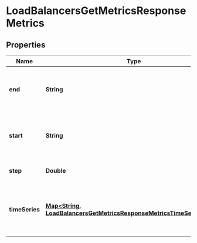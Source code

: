 

# LoadBalancersGetMetricsResponseMetrics


## Properties

| Name | Type | Description | Notes |
|------------ | ------------- | ------------- | -------------|
|**end** | **String** | End of period of metrics reported (in ISO-8601 format) |  |
|**start** | **String** | Start of period of metrics reported (in ISO-8601 format) |  |
|**step** | **Double** | Resolution of results in seconds. |  |
|**timeSeries** | [**Map&lt;String, LoadBalancersGetMetricsResponseMetricsTimeSeriesValue&gt;**](LoadBalancersGetMetricsResponseMetricsTimeSeriesValue.md) | Hash with timeseries information, containing the name of timeseries as key |  |



